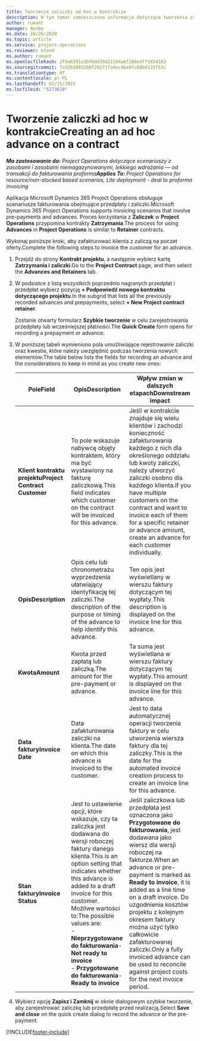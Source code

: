 ```yaml
---
title: Tworzenie zaliczki ad hoc w kontrakcie
description: W tym temat zamieszczono informacje dotyczące tworzenia zaliczki na temat kontraktu w zależności od potrzeb.
author: rumant
manager: Annbe
ms.date: 10/26/2020
ms.topic: article
ms.service: project-operations
ms.reviewer: kfend
ms.author: rumant
ms.openlocfilehash: 2f0a6391a3bf6dd39d21504a6f286e4ff1954183
ms.sourcegitcommit: fa32b1893286f20271fa4ec4be8fc68bd135f53c
ms.translationtype: HT
ms.contentlocale: pl-PL
ms.lasthandoff: 02/15/2021
ms.locfileid: "5273610"
---
```

# <a name="creating-an-ad-hoc-advance-on-a-contract"></a><span data-ttu-id="e4458-103">Tworzenie zaliczki ad hoc w kontrakcie</span><span class="sxs-lookup"><span data-stu-id="e4458-103">Creating an ad hoc advance on a contract</span></span>

<span data-ttu-id="e4458-104">_**Ma zastosowanie do:** Project Operations dotyczące scenariuszy z zasobami i zasobami niemagazynowanymi, lekkiego wdrażania — od transakcji do fakturowania proforma_</span><span class="sxs-lookup"><span data-stu-id="e4458-104">_**Applies To:** Project Operations for resource/non-stocked based scenarios, Lite deployment - deal to proforma invoicing_</span></span>

<span data-ttu-id="e4458-105">Aplikacja Microsoft Dynamics 365 Project Operations obsługuje scenariusze fakturowania obejmujące przedpłaty i zaliczki.</span><span class="sxs-lookup"><span data-stu-id="e4458-105">Microsoft Dynamics 365 Project Operations supports invoicing scenarios that involve pre-payments and advances.</span></span> <span data-ttu-id="e4458-106">Proces korzystania z **Zaliczek** w **Project Operations** przypomina kontrakty **Zatrzymania**.</span><span class="sxs-lookup"><span data-stu-id="e4458-106">The process for using **Advances** in **Project Operations** is similar to **Retainer** contracts.</span></span> 

<span data-ttu-id="e4458-107">Wykonaj poniższe kroki, aby zafakturować klienta z zaliczą na poczet oferty.</span><span class="sxs-lookup"><span data-stu-id="e4458-107">Complete the following steps to invoice the customer for an advance.</span></span>

1. <span data-ttu-id="e4458-108">Przejdź do strony **Kontrakt projektu**, a następnie wybierz kartę **Zatrzymania i zaliczki**.</span><span class="sxs-lookup"><span data-stu-id="e4458-108">Go to the **Project Contract** page, and then select the **Advances and Retainers** tab.</span></span>
2. <span data-ttu-id="e4458-109">W podsiatce z listą wszystkich poprzednio nagranych przedpłat i przedpłat wybierz pozycję **+ Podpowiedź nowego kontraktu dotyczącego projektu**.</span><span class="sxs-lookup"><span data-stu-id="e4458-109">In the subgrid that lists all the previously recorded advances and prepayments, select **+ New Project contract retainer**.</span></span> 

    <span data-ttu-id="e4458-110">Zostanie otwarty formularz **Szybkie tworzenie** w celu zarejestrowania przedpłaty lub wcześniejszej płatności.</span><span class="sxs-lookup"><span data-stu-id="e4458-110">The **Quick Create** form opens for recording a prepayment or advance.</span></span>
    
3. <span data-ttu-id="e4458-111">W poniższej tabeli wymieniono pola umożliwiające rejestrowanie zaliczki oraz kwestie, które należy uwzględnić podczas tworzenia nowych elementów:</span><span class="sxs-lookup"><span data-stu-id="e4458-111">The table below lists the fields for recording an advance and the considerations to keep in mind as you create new ones:</span></span>

    | <span data-ttu-id="e4458-112">Pole</span><span class="sxs-lookup"><span data-stu-id="e4458-112">Field</span></span> | <span data-ttu-id="e4458-113">Opis</span><span class="sxs-lookup"><span data-stu-id="e4458-113">Description</span></span> | <span data-ttu-id="e4458-114">Wpływ zmian w dalszych etapach</span><span class="sxs-lookup"><span data-stu-id="e4458-114">Downstream impact</span></span> |
    | --- | --- | --- |
    | <span data-ttu-id="e4458-115">**Klient kontraktu projektu**</span><span class="sxs-lookup"><span data-stu-id="e4458-115">**Project Contract Customer**</span></span> | <span data-ttu-id="e4458-116">To pole wskazuje nabywcę objęty kontraktem, który ma być wystawiony na fakturę zaliczkową.</span><span class="sxs-lookup"><span data-stu-id="e4458-116">This field indicates which customer on the contract will be invoiced for this advance.</span></span> | <span data-ttu-id="e4458-117">Jeśli w kontrakcie znajduje się wielu klientów i zachodzi konieczność zafakturowania każdego z nich dla określonego oddziału lub kwoty zaliczki, należy utworzyć zaliczki osobno dla każdego klienta.</span><span class="sxs-lookup"><span data-stu-id="e4458-117">If you have multiple customers on the contract and want to invoice each of them for a specific retainer or advance amount, create an advance for each customer individually.</span></span> |
    | <span data-ttu-id="e4458-118">**Opis**</span><span class="sxs-lookup"><span data-stu-id="e4458-118">**Description**</span></span> | <span data-ttu-id="e4458-119">Opis celu lub chronometrażu wyprzedzenia ułatwiający identyfikację tej zaliczki.</span><span class="sxs-lookup"><span data-stu-id="e4458-119">The description of the purpose or timing of the advance to help identify this advance.</span></span> | <span data-ttu-id="e4458-120">Ten opis jest wyświetlany w wierszu faktury dotyczącym tej wypłaty.</span><span class="sxs-lookup"><span data-stu-id="e4458-120">This description is displayed on the invoice line for this advance.</span></span> |
    | <span data-ttu-id="e4458-121">**Kwota**</span><span class="sxs-lookup"><span data-stu-id="e4458-121">**Amount**</span></span> | <span data-ttu-id="e4458-122">Kwota przed zapłatą lub zaliczką.</span><span class="sxs-lookup"><span data-stu-id="e4458-122">The amount for the pre-payment or advance.</span></span> | <span data-ttu-id="e4458-123">Ta suma jest wyświetlana w wierszu faktury dotyczącym tej wypłaty.</span><span class="sxs-lookup"><span data-stu-id="e4458-123">This amount is displayed on the invoice line for this advance.</span></span> |
    | <span data-ttu-id="e4458-124">**Data faktury**</span><span class="sxs-lookup"><span data-stu-id="e4458-124">**Invoice Date**</span></span> | <span data-ttu-id="e4458-125">Data zafakturowania zaliczki na klienta.</span><span class="sxs-lookup"><span data-stu-id="e4458-125">The date on which this advance is invoiced to the customer.</span></span> | <span data-ttu-id="e4458-126">Jest to data automatycznej operacji tworzenia faktury w celu utworzenia wiersza faktury dla tej zaliczky.</span><span class="sxs-lookup"><span data-stu-id="e4458-126">This is the date for the automated invoice creation process to create an invoice line for this advance.</span></span> |
    | <span data-ttu-id="e4458-127">**Stan faktury**</span><span class="sxs-lookup"><span data-stu-id="e4458-127">**Invoice Status**</span></span> | <span data-ttu-id="e4458-128">Jest to ustawienie opcji, które wskazuje, czy ta zaliczka jest dodawana do wersji roboczej faktury danego klienta.</span><span class="sxs-lookup"><span data-stu-id="e4458-128">This is an option setting that indicates whether this advance is added to a draft invoice for this customer.</span></span> <span data-ttu-id="e4458-129">Możliwe wartości to:</span><span class="sxs-lookup"><span data-stu-id="e4458-129">The possible values are:</span></span></br><span data-ttu-id="e4458-130">- **Nieprzygotowane do fakturowania**</span><span class="sxs-lookup"><span data-stu-id="e4458-130">- **Not ready to invoice**</span></span></br><span data-ttu-id="e4458-131">- **Przygotowane do fakturowania**</span><span class="sxs-lookup"><span data-stu-id="e4458-131">- **Ready to invoice**</span></span> | <span data-ttu-id="e4458-132">Jeśli zaliczkowa lub przedpłata jest oznaczona jako **Przygotowane do fakturowania**, jest dodawana jako wiersz dla wersji roboczej na fakturze.</span><span class="sxs-lookup"><span data-stu-id="e4458-132">When an advance or pre-payment is marked as **Ready to invoice**, it is added as a line time on a draft invoice.</span></span> <span data-ttu-id="e4458-133">Do uzgodnienia kosztów projektu z kolejnym okresem faktury można użyć tylko całkowicie zafakturowanej zaliczki.</span><span class="sxs-lookup"><span data-stu-id="e4458-133">Only a fully invoiced advance can be used to reconcile against project costs for the next invoice period.</span></span> |

4. <span data-ttu-id="e4458-134">Wybierz opcję **Zapisz i Zamknij** w oknie dialogowym szybkie tworzenie, aby zarejestrować zaliczkę lub przedpłatę przed realizacją.</span><span class="sxs-lookup"><span data-stu-id="e4458-134">Select **Save and close** on the quick create dialog to record the advance or the pre-payment.</span></span>


[!INCLUDE[footer-include](../../includes/footer-banner.md)]